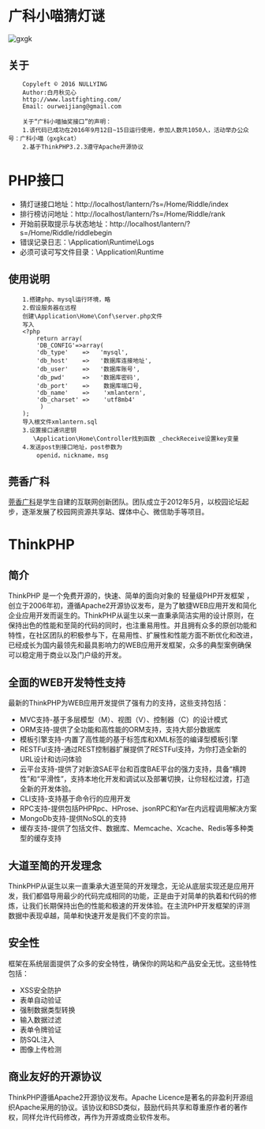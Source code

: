﻿# 广科小喵猜灯谜
![gxgk](http://www.gxgk.cc/images/logo.png)
##  关于
        Copyleft © 2016 NULLYING
        Author:白月秋见心
        http://www.lastfighting.com/
        Email: ourweijiang@gmail.com

        关于“广科小喵抽奖接口”的声明：
	    1.该代码已成功在2016年9月12日~15日运行使用，参加人数共1050人，活动举办公众号：广科小喵（gxgkcat）
	    2.基于ThinkPHP3.2.3遵守Apache开源协议

# PHP接口

* 猜灯谜接口地址：http://localhost/lantern/?s=/Home/Riddle/index
* 排行榜访问地址：http://localhost/lantern/?s=/Home/Riddle/rank
* 开始前获取提示与状态地址：http://localhost/lantern/?s=/Home/Riddle/riddlebegin
* 错误记录日志：\Application\Runtime\Logs
* 必须可读可写文件目录：\Application\Runtime

## 使用说明
    	1.搭建php、mysql运行环境，略
        2.假设服务器在远程
        创建\Application\Home\Conf\server.php文件
        写入
        <?php
            return array(
            'DB_CONFIG'=>array(
            'db_type'    =>   'mysql',
            'db_host'    =>   '数据库连接地址',
            'db_user'    =>   '数据库账号',
            'db_pwd'     =>   '数据库密码',
            'db_port'    =>    数据库端口号,
            'db_name'    =>    'xmlantern',
            'db_charset' =>    'utf8mb4'
             )
        );
        导入根文件xmlantern.sql
        3.设置接口通讯密钥
           \Application\Home\Controller找到函数 _checkReceive设置key变量
        4.发送post到接口地址，post参数为
            openid，nickname，msg

## 莞香广科

[莞香广科](http://www.gxgk.cc)是学生自建的互联网创新团队。团队成立于2012年5月，以校园论坛起步，逐渐发展了校园网资源共享站、媒体中心、微信助手等项目。

# ThinkPHP

## 简介

ThinkPHP 是一个免费开源的，快速、简单的面向对象的 轻量级PHP开发框架 ，创立于2006年初，遵循Apache2开源协议发布，是为了敏捷WEB应用开发和简化企业应用开发而诞生的。ThinkPHP从诞生以来一直秉承简洁实用的设计原则，在保持出色的性能和至简的代码的同时，也注重易用性。并且拥有众多的原创功能和特性，在社区团队的积极参与下，在易用性、扩展性和性能方面不断优化和改进，已经成长为国内最领先和最具影响力的WEB应用开发框架，众多的典型案例确保可以稳定用于商业以及门户级的开发。

## 全面的WEB开发特性支持

最新的ThinkPHP为WEB应用开发提供了强有力的支持，这些支持包括：

*  MVC支持-基于多层模型（M）、视图（V）、控制器（C）的设计模式
*  ORM支持-提供了全功能和高性能的ORM支持，支持大部分数据库
*  模板引擎支持-内置了高性能的基于标签库和XML标签的编译型模板引擎
*  RESTFul支持-通过REST控制器扩展提供了RESTFul支持，为你打造全新的URL设计和访问体验
*  云平台支持-提供了对新浪SAE平台和百度BAE平台的强力支持，具备“横跨性”和“平滑性”，支持本地化开发和调试以及部署切换，让你轻松过渡，打造全新的开发体验。
*  CLI支持-支持基于命令行的应用开发
*  RPC支持-提供包括PHPRpc、HProse、jsonRPC和Yar在内远程调用解决方案
*  MongoDb支持-提供NoSQL的支持
*  缓存支持-提供了包括文件、数据库、Memcache、Xcache、Redis等多种类型的缓存支持

## 大道至简的开发理念

ThinkPHP从诞生以来一直秉承大道至简的开发理念，无论从底层实现还是应用开发，我们都倡导用最少的代码完成相同的功能，正是由于对简单的执着和代码的修炼，让我们长期保持出色的性能和极速的开发体验。在主流PHP开发框架的评测数据中表现卓越，简单和快速开发是我们不变的宗旨。

## 安全性

框架在系统层面提供了众多的安全特性，确保你的网站和产品安全无忧。这些特性包括：

*  XSS安全防护
*  表单自动验证
*  强制数据类型转换
*  输入数据过滤
*  表单令牌验证
*  防SQL注入
*  图像上传检测

## 商业友好的开源协议

ThinkPHP遵循Apache2开源协议发布。Apache Licence是著名的非盈利开源组织Apache采用的协议。该协议和BSD类似，鼓励代码共享和尊重原作者的著作权，同样允许代码修改，再作为开源或商业软件发布。
